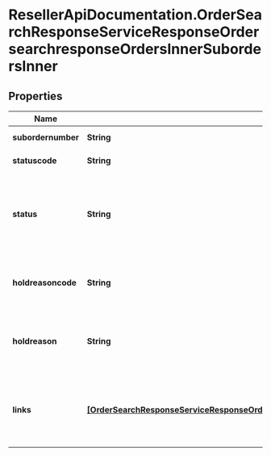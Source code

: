 # ResellerApiDocumentation.OrderSearchResponseServiceResponseOrdersearchresponseOrdersInnerSubordersInner

## Properties

Name | Type | Description | Notes
------------ | ------------- | ------------- | -------------
**subordernumber** | **String** | A sub order number | [optional] 
**statuscode** | **String** | Order status code | [optional] 
**status** | **String** | Details of the order statuscode - i.e. statuscode &#x3D; 4 then status &#x3D; SHIPPED | [optional] 
**holdreasoncode** | **String** | Will be returned in case of order on hold | [optional] 
**holdreason** | **String** | Reason for order hold - will be returned if the order is on hold | [optional] 
**links** | [**[OrderSearchResponseServiceResponseOrdersearchresponseOrdersInnerSubordersInnerLinksInner]**](OrderSearchResponseServiceResponseOrdersearchresponseOrdersInnerSubordersInnerLinksInner.md) | HATEOAS links for the details and invoices of the sub-orders if available | [optional] 



